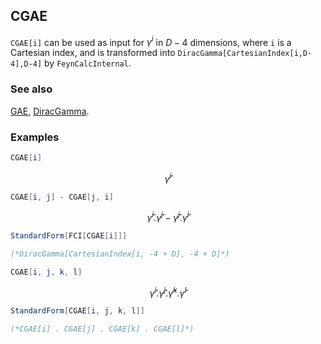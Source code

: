 ## CGAE

`CGAE[i]` can be used as input for $\gamma ^i$ in $D-4$ dimensions, where `i` is a Cartesian index, and is transformed into `DiracGamma[CartesianIndex[i,D-4],D-4]` by `FeynCalcInternal`.

### See also

[GAE](GAE), [DiracGamma](DiracGamma).

### Examples

```mathematica
CGAE[i]
```

$$\hat{\gamma }^i$$

```mathematica
CGAE[i, j] - CGAE[j, i]
```

$$\hat{\gamma }^i.\hat{\gamma }^j-\hat{\gamma }^j.\hat{\gamma }^i$$

```mathematica
StandardForm[FCI[CGAE[i]]]

(*DiracGamma[CartesianIndex[i, -4 + D], -4 + D]*)
```

```mathematica
CGAE[i, j, k, l]
```

$$\hat{\gamma }^i.\hat{\gamma }^j.\hat{\gamma }^k.\hat{\gamma }^l$$

```mathematica
StandardForm[CGAE[i, j, k, l]]

(*CGAE[i] . CGAE[j] . CGAE[k] . CGAE[l]*)
```